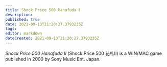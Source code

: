 ```yaml
---
title: Shock Price 500 Hanafuda Ⅱ
description: 
published: true
date: 2021-09-13T21:20:27.3793235Z 
tags: 
editor: markdown
dateCreated: 2021-09-13T21:20:27.3793235Z
---
```

_Shock Price 500 Hanafuda Ⅱ_ (<span lang='ja'>Shock Price 500 花札Ⅱ</span>) is a WIN/MAC game published in 2000 by Sony Music Ent. Japan.

